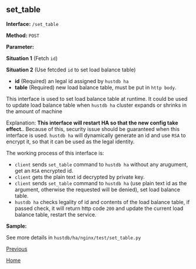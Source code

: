 ## set_table ##

**Interface:** `/set_table`

**Method:** `POST`

**Parameter:** 

**Situation 1**  (Fetch `id`)



**Situation 2**  (Use fetcded `id` to set load balance table)

*  **id** (Required)  an legal id assigned by `hustdb ha`
*  **table** (Required)  new load balance table, must be put in `http body`. 

This interface is used to set load balance table at runtime. It could be used to update load balance table when `hustdb ha` cluster expands or shrinks in the amount of machine

Explanation: **This interface will restart HA so that the new config take effect.**. Because of this, security issue should be guaranteed when this interface is used. `hustdb ha` will dynamically generate an id and use `RSA` to encrypt it, so that it can be used as the legal identity. 

The working process of this interface is:    
- `client` sends `set_table` command to `hustdb ha` without any arugument, get an `RSA` encrypted id. 
- `client` gets the plain text id decrypted by private key.  
- `client` sends `set_table` command to `hustdb ha` (use plain text id as the argument, otherwise the requested will be denied), set load balance table.  
- `hustdb ha` checks legality of id and contents of the load balance table, if passed check, it will return http code `200` and update the current load balance table, restart the service.


**Sample:**

See more details in `hustdb/ha/nginx/test/set_table.py`

[Previous](../ha.md)

[Home](../../index.md)